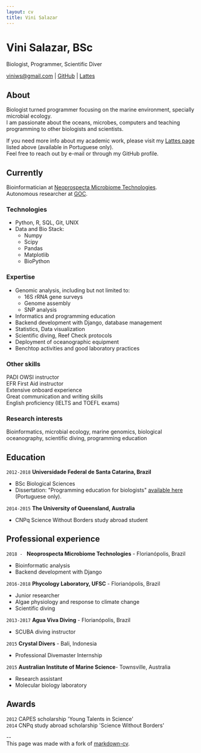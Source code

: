 ```yaml
---
layout: cv
title: Vini Salazar
---
```

# Vini Salazar, BSc
Biologist, Programmer, Scientific Diver

<div id="webaddress">
<a href="mailto:viniws@gmail.com">viniws@gmail.com</a>
| <a href="https://github.com/vinisalazar">GitHub</a> | <a href="http://lattes.cnpq.br/3615050262193115"> Lattes</a>
</div>

## About
Biologist turned programmer focusing on the marine environment, specially microbial ecology.   
I am passionate about the oceans, microbes, computers and teaching programming to other biologists and scientists.  

If you need more info about my academic work, please visit my <a href="http://lattes.cnpq.br/361505026219311">Lattes page</a> listed above (available in Portuguese only).  
Feel free to reach out by e-mail or through my GitHub profile.

## Currently

Bioinformatician at <a href="https://neoprospecta.com/">Neoprospecta Microbiome Technologies</a>.    
Autonomous researcher at <a href="https://github.com/Grupo-de-Oceanografia-Costeira/">GOC</a>.

### Technologies

* Python, R, SQL, Git, UNIX  
* Data and Bio Stack:
  * Numpy  
  * Scipy  
  * Pandas  
  * Matplotlib  
  * BioPython

### Expertise

* Genomic analysis, including but not limited to:
  * 16S rRNA gene surveys
  * Genome assembly  
  * SNP analysis
* Informatics and programming education
* Backend development with Django, database management
* Statistics, Data visualization
* Scientific diving, Reef Check protocols
* Deployment of oceanographic equipment  
* Benchtop activities and good laboratory practices

### Other skills

PADI OWSI instructor  
EFR First Aid instructor  
Extensive onboard experience  
Great communication and writing skills    
English proficiency (IELTS and TOEFL exams)  

### Research interests

Bioinformatics, microbial ecology, marine genomics, biological oceanography, scientific diving, programming education

## Education

`2012-2018`
__Universidade Federal de Santa Catarina, Brazil__

- BSc Biological Sciences
- Dissertation: "Programming education for biologists" [available here](https://repositorio.ufsc.br/handle/123456789/187711) (Portuguese only).

`2014-2015`
__The University of Queensland, Australia__

- CNPq Science Without Borders study abroad student

## Professional experience

`2018 - `
__Neoprospecta Microbiome Technologies__ - Florianópolis, Brazil
- Bioinformatic analysis
- Backend development with Django

`2016-2018`
__Phycology Laboratory, UFSC__ - Florianópolis, Brazil
- Junior researcher
- Algae physiology and response to climate change
- Scientific diving

`2013-2017`
__Agua Viva Diving__ - Florianópolis, Brazil
- SCUBA diving instructor

`2015`
__Crystal Divers__ - Bali, Indonesia
- Professional Divemaster Internship

`2015`
__Australian Institute of Marine Science__- Townsville, Australia
- Research assistant
- Molecular biology laboratory

## Awards

`2012`
CAPES scholarship 'Young Talents in Science'  
`2014`
CNPq study abroad scholarship 'Science Without Borders'  

--  
This page was made with a fork of <a href="https://github.com/elipapa/markdown-cv">markdown-cv</a>.
